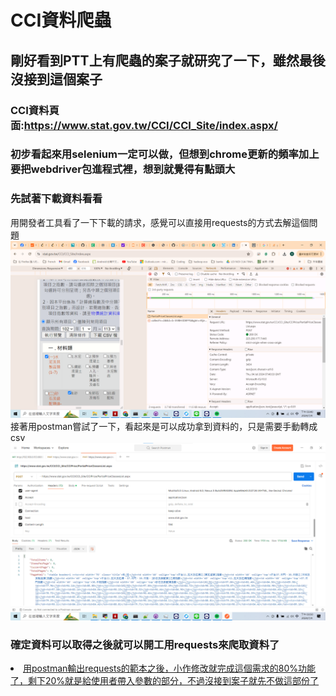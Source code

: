 # CCI資料爬蟲

## 剛好看到PTT上有爬蟲的案子就研究了一下，雖然最後沒接到這個案子  
### CCI資料頁面:<a href="https://www.stat.gov.tw/CCI/CCI_Site/index.aspx">https://www.stat.gov.tw/CCI/CCI_Site/index.aspx/</a>
### 初步看起來用selenium一定可以做，但想到chrome更新的頻率加上要把webdriver包進程式裡，想到就覺得有點頭大  

### 先試著下載資料看看
用開發者工具看了一下下載的請求，感覺可以直接用requests的方式去解這個問題  
<img src='./images/request.png'>  
接著用postman嘗試了一下，看起來是可以成功拿到資料的，只是需要手動轉成csv  
<img src='./images/postman.png'>  

### 確定資料可以取得之後就可以開工用requests來爬取資料了  
<li><a href="./cci_crawler.ipynb">用postman輸出requests的範本之後，小作修改就完成這個需求的80%功能了，剩下20%就是給使用者帶入參數的部分，不過沒接到案子就先不做這部份了</a></li>
